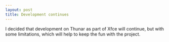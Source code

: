 ```yaml
---
layout: post
title: Development continues
---
```


I decided that development on Thunar as part of Xfce will continue, but with some limitations, which will help to keep the fun with the project.
